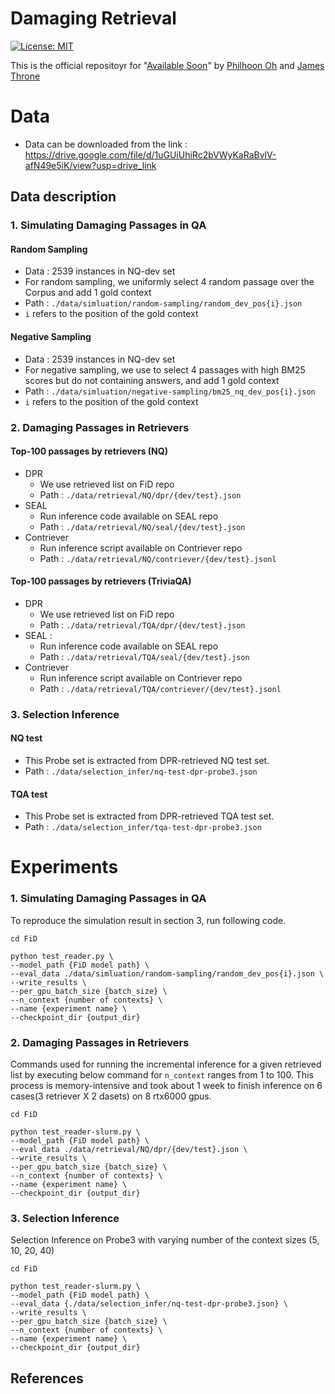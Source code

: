 # Damaging Retrieval  

[![License: MIT](https://img.shields.io/badge/License-MIT-yellow.svg)](https://opensource.org/licenses/MIT)

This is the official repositoyr for "[Available Soon]()" by [Philhoon Oh](https://philhoonoh.github.io/) and [James Throne](https://jamesthorne.com/)

# Data
- Data can be downloaded from the link : https://drive.google.com/file/d/1uGUiUhiRc2bVWyKaRaBvlV-afN49e5iK/view?usp=drive_link 

## Data description
### 1. Simulating Damaging Passages in QA 

#### Random Sampling
- Data : 2539 instances in NQ-dev set
- For random sampling, we uniformly select 4 random passage over the Corpus and add 1 gold context
- Path : `./data/simluation/random-sampling/random_dev_pos{i}.json`
- `i` refers to the position of the gold context

#### Negative Sampling
- Data : 2539 instances in NQ-dev set
- For negative sampling, we use to select 4 passages with high BM25 scores but do not containing answers, and add 1 gold context
- Path : `./data/simluation/negative-sampling/bm25_nq_dev_pos{i}.json`
- `i` refers to the position of the gold context

### 2. Damaging Passages in Retrievers
#### Top-100 passages by retrievers (NQ)
- DPR
  - We use retrieved list on FiD repo
  - Path : `./data/retrieval/NQ/dpr/{dev/test}.json`
- SEAL 
  - Run inference code available on SEAL repo  
  - Path : `./data/retrieval/NQ/seal/{dev/test}.json`
- Contriever 
  - Run inference script available on Contriever repo
  - Path : `./data/retrieval/NQ/contriever/{dev/test}.jsonl`
#### Top-100 passages by retrievers (TriviaQA)
- DPR 
  - We use retrieved list on FiD repo 
  - Path : `./data/retrieval/TQA/dpr/{dev/test}.json`
- SEAL :
  - Run inference code available on SEAL repo
  - Path : `./data/retrieval/TQA/seal/{dev/test}.json`
- Contriever
  - Run inference script available on Contriever repo
  - Path : `./data/retrieval/TQA/contriever/{dev/test}.jsonl`
 
### 3. Selection Inference
#### NQ test
- This Probe set is extracted from DPR-retrieved NQ test set.
- Path : `./data/selection_infer/nq-test-dpr-probe3.json`

#### TQA test 
- This Probe set is extracted from DPR-retrieved TQA test set.
- Path : `./data/selection_infer/tqa-test-dpr-probe3.json`

  
# Experiments

### 1. Simulating Damaging Passages in QA
To reproduce the simulation result in section 3, run following code.
```shell
cd FiD

python test_reader.py \
--model_path {FiD model path} \
--eval_data ./data/simluation/random-sampling/random_dev_pos{i}.json \
--write_results \
--per_gpu_batch_size {batch_size} \
--n_context {number of contexts} \
--name {experiment name} \
--checkpoint_dir {output_dir}
```

### 2. Damaging Passages in Retrievers
Commands used for running the incremental inference for a given retrieved list by executing below command for `n_context` ranges from 1 to 100.
This process is memory-intensive and took about 1 week to finish inference on 6 cases(3 retriever X 2 dasets) on 8 rtx6000 gpus.
```shell
cd FiD

python test_reader-slurm.py \
--model_path {FiD model path} \
--eval_data ./data/retrieval/NQ/dpr/{dev/test}.json \
--write_results \
--per_gpu_batch_size {batch_size} \
--n_context {number of contexts} \
--name {experiment name} \
--checkpoint_dir {output_dir}
```

### 3. Selection Inference
Selection Inference on Probe3 with varying number of the context sizes (5, 10, 20, 40)

```shell
cd FiD

python test_reader-slurm.py \
--model_path {FiD model path} \
--eval_data {./data/selection_infer/nq-test-dpr-probe3.json} \
--write_results \
--per_gpu_batch_size {batch_size} \
--n_context {number of contexts} \
--name {experiment name} \
--checkpoint_dir {output_dir}
```




## References

[//]: # ([//]: # &#40;[1] G. Izacard, E. Grave [*Leveraging Passage Retrieval with Generative Models for Open Domain Question Answering*]&#40;https://arxiv.org/abs/2007.01282&#41;&#41;)
[//]: # ()
[//]: # (```bibtex)

[//]: # (@inproceedings{)

[//]: # (anonymous2023is,)

[//]: # (title={Is too much context detrimental for open-domain question answering?},)

[//]: # (author={Anonymous},)

[//]: # (booktitle={The 2023 Conference on Empirical Methods in Natural Language Processing},)

[//]: # (year={2023},)

[//]: # (url={https://openreview.net/forum?id=HickNiCqk9})

[//]: # (})

[//]: # (```)


